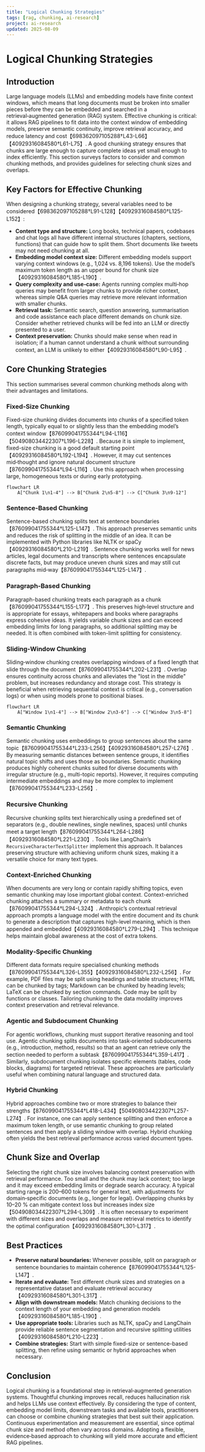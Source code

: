 ```yaml
---
title: "Logical Chunking Strategies"
tags: [rag, chunking, ai-research]
project: ai-research
updated: 2025-08-09
---
```


# Logical Chunking Strategies

## Introduction

Large language models (LLMs) and embedding models have finite context windows, which means that long documents must be broken into smaller pieces before they can be embedded and searched in a retrieval‑augmented generation (RAG) system. Effective chunking is critical: it allows RAG pipelines to fit data into the context window of embedding models, preserve semantic continuity, improve retrieval accuracy, and reduce latency and cost【698362097105288†L43-L66】【40929316084580†L61-L75】. A good chunking strategy ensures that chunks are large enough to capture complete ideas yet small enough to index efficiently. This section surveys factors to consider and common chunking methods, and provides guidelines for selecting chunk sizes and overlaps.

## Key Factors for Effective Chunking

When designing a chunking strategy, several variables need to be considered【698362097105288†L91-L128】【40929316084580†L125-L152】:

- **Content type and structure:** Long books, technical papers, codebases and chat logs all have different internal structures (chapters, sections, functions) that can guide how to split them. Short documents like tweets may not need chunking at all.
- **Embedding model context size:** Different embedding models support varying context windows (e.g., 1,024 vs. 8,196 tokens). Use the model’s maximum token length as an upper bound for chunk size【40929316084580†L185-L190】.
- **Query complexity and use‑case:** Agents running complex multi‑hop queries may benefit from larger chunks to provide richer context, whereas simple Q&A queries may retrieve more relevant information with smaller chunks.
- **Retrieval task:** Semantic search, question answering, summarisation and code assistance each place different demands on chunk size. Consider whether retrieved chunks will be fed into an LLM or directly presented to a user.
- **Context preservation:** Chunks should make sense when read in isolation; if a human cannot understand a chunk without surrounding context, an LLM is unlikely to either【40929316084580†L90-L95】.

## Core Chunking Strategies

This section summarises several common chunking methods along with their advantages and limitations.

### Fixed‑Size Chunking

Fixed-size chunking divides documents into chunks of a specified token length, typically equal to or slightly less than the embedding model’s context window【876099041755344†L94-L116】【504908034422307†L196-L228】. Because it is simple to implement, fixed-size chunking is a good default starting point【40929316084580†L192-L194】. However, it may cut sentences mid‑thought and ignore natural document structure【876099041755344†L94-L116】. Use this approach when processing large, homogeneous texts or during early prototyping.

```mermaid
flowchart LR
    A["Chunk 1\n1-4"] --> B["Chunk 2\n5-8"] --> C["Chunk 3\n9-12"]
```

### Sentence‑Based Chunking

Sentence-based chunking splits text at sentence boundaries【876099041755344†L125-L147】. This approach preserves semantic units and reduces the risk of splitting in the middle of an idea. It can be implemented with Python libraries like NLTK or spaCy【40929316084580†L210-L219】. Sentence chunking works well for news articles, legal documents and transcripts where sentences encapsulate discrete facts, but may produce uneven chunk sizes and may still cut paragraphs mid‑way【876099041755344†L125-L147】.

### Paragraph‑Based Chunking

Paragraph-based chunking treats each paragraph as a chunk【876099041755344†L155-L177】. This preserves high‑level structure and is appropriate for essays, whitepapers and books where paragraphs express cohesive ideas. It yields variable chunk sizes and can exceed embedding limits for long paragraphs, so additional splitting may be needed. It is often combined with token-limit splitting for consistency.

### Sliding‑Window Chunking

Sliding‑window chunking creates overlapping windows of a fixed length that slide through the document【876099041755344†L202-L231】. Overlap ensures continuity across chunks and alleviates the "lost in the middle" problem, but increases redundancy and storage cost. This strategy is beneficial when retrieving sequential context is critical (e.g., conversation logs) or when using models prone to positional biases.

```mermaid
flowchart LR
    A["Window 1\n1-4"] --> B["Window 2\n3-6"] --> C["Window 3\n5-8"]
```

### Semantic Chunking

Semantic chunking uses embeddings to group sentences about the same topic【876099041755344†L233-L256】【40929316084580†L257-L276】. By measuring semantic distances between sentence groups, it identifies natural topic shifts and uses those as boundaries. Semantic chunking produces highly coherent chunks suited for diverse documents with irregular structure (e.g., multi-topic reports). However, it requires computing intermediate embeddings and may be more complex to implement【876099041755344†L233-L256】.

### Recursive Chunking

Recursive chunking splits text hierarchically using a predefined set of separators (e.g., double newlines, single newlines, spaces) until chunks meet a target length【876099041755344†L264-L286】【40929316084580†L221-L230】. Tools like LangChain’s `RecursiveCharacterTextSplitter` implement this approach. It balances preserving structure with achieving uniform chunk sizes, making it a versatile choice for many text types.

### Context‑Enriched Chunking

When documents are very long or contain rapidly shifting topics, even semantic chunking may lose important global context. Context-enriched chunking attaches a summary or metadata to each chunk【876099041755344†L294-L324】. Anthropic’s contextual retrieval approach prompts a language model with the entire document and its chunk to generate a description that captures high-level meaning, which is then appended and embedded【40929316084580†L279-L294】. This technique helps maintain global awareness at the cost of extra tokens.

### Modality‑Specific Chunking

Different data formats require specialised chunking methods【876099041755344†L326-L355】【40929316084580†L232-L256】. For example, PDF files may be split using headings and table structures; HTML can be chunked by tags; Markdown can be chunked by heading levels; LaTeX can be chunked by section commands. Code may be split by functions or classes. Tailoring chunking to the data modality improves context preservation and retrieval relevance.

### Agentic and Subdocument Chunking

For agentic workflows, chunking must support iterative reasoning and tool use. Agentic chunking splits documents into task‑oriented subdocuments (e.g., introduction, method, results) so that an agent can retrieve only the section needed to perform a subtask【876099041755344†L359-L417】. Similarly, subdocument chunking isolates specific elements (tables, code blocks, diagrams) for targeted retrieval. These approaches are particularly useful when combining natural language and structured data.

### Hybrid Chunking

Hybrid approaches combine two or more strategies to balance their strengths【876099041755344†L418-L434】【504908034422307†L257-L274】. For instance, one can apply sentence splitting and then enforce a maximum token length, or use semantic chunking to group related sentences and then apply a sliding window with overlap. Hybrid chunking often yields the best retrieval performance across varied document types.

## Chunk Size and Overlap

Selecting the right chunk size involves balancing context preservation with retrieval performance. Too small and the chunk may lack context; too large and it may exceed embedding limits or degrade search accuracy. A typical starting range is 200–600 tokens for general text, with adjustments for domain‑specific documents (e.g., longer for legal). Overlapping chunks by 10–20 % can mitigate context loss but increases index size【504908034422307†L294-L309】. It is often necessary to experiment with different sizes and overlaps and measure retrieval metrics to identify the optimal configuration【40929316084580†L301-L317】.

## Best Practices

- **Preserve natural boundaries:** Whenever possible, split on paragraph or sentence boundaries to maintain coherence【876099041755344†L125-L147】.
- **Iterate and evaluate:** Test different chunk sizes and strategies on a representative dataset and evaluate retrieval accuracy【40929316084580†L301-L317】.
- **Align with downstream models:** Match chunking decisions to the context length of your embedding and generation models【40929316084580†L185-L190】.
- **Use appropriate tools:** Libraries such as NLTK, spaCy and LangChain provide reliable sentence segmentation and recursive splitting utilities【40929316084580†L210-L223】.
- **Combine strategies:** Start with simple fixed-size or sentence-based splitting, then refine using semantic or hybrid approaches when necessary.

## Conclusion

Logical chunking is a foundational step in retrieval‑augmented generation systems. Thoughtful chunking improves recall, reduces hallucination risk and helps LLMs use context effectively. By considering the type of content, embedding model limits, downstream tasks and available tools, practitioners can choose or combine chunking strategies that best suit their application. Continuous experimentation and measurement are essential, since optimal chunk size and method often vary across domains. Adopting a flexible, evidence‑based approach to chunking will yield more accurate and efficient RAG pipelines.